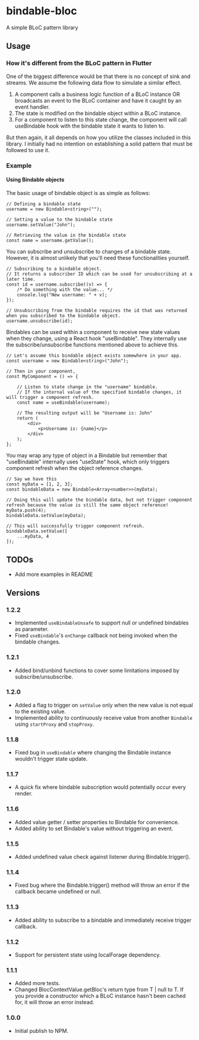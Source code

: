# bindable-bloc
 A simple BLoC pattern library

## Usage
### How it's different from the BLoC pattern in Flutter
One of the biggest difference would be that there is no concept of sink and streams. We assume the following data flow to simulate a similar effect.
1. A component calls a business logic function of a BLoC instance OR broadcasts an event to the BLoC container and have it caught by an event handler.
2. The state is modified on the bindable object within a BLoC instance.
3. For a component to listen to this state change, the component will call useBindable hook with the bindable state it wants to listen to.

But then again, it all depends on how you utilize the classes included in this library. I initially had no intention on establishing a solid pattern that must be followed to use it.

### Example
#### Using Bindable objects
The basic usage of bindable object is as simple as follows:
```
// Defining a bindable state
username = new Bindable<string>("");

// Setting a value to the bindable state
username.setValue("John");

// Retrieving the value in the bindable state
const name = username.getValue();
```
You can subscribe and unsubscribe to changes of a bindable state. However, it is almost unlikely that you'll need these functionalities yourself.
```
// Subscribing to a bindable object.
// It returns a subscriber ID which can be used for unsubscribing at a later time.
const id = username.subscribe((v) => {
    /* Do something with the value... */
    console.log("New username: " + v);
});

// Unsubscribing from the bindable requires the id that was returned when you subscribed to the bindable object.
username.unsubscribe(id);
```
Bindables can be used within a component to receive new state values when they change, using a React hook "useBindable". They internally use the subscribe/unsubscribe functions mentioned above to achieve this.
```
// Let's assume this bindable object exists somewhere in your app.
const username = new Bindable<string>("John");

// Then in your component,
const MyComponent = () => {

    // Listen to state change in the "username" bindable.
    // If the internal value of the specified bindable changes, it will trigger a component refresh.
    const name = useBindable(username);

    // The resulting output will be "Username is: John"
    return (
        <div>
            <p>Username is: {name}</p>
        </div>
    );
};
```
You may wrap any type of object in a Bindable but remember that "useBindable" internally uses "useState" hook, which only triggers component refresh when the object reference changes.
```
// Say we have this
const myData = [1, 2, 3];
const bindableData = new Bindable<Array<number>>(myData);

// Doing this will update the bindable data, but not trigger component refresh because the value is still the same object reference!
myData.push(4);
bindableData.setValue(myData);

// This will successfully trigger component refresh.
bindableData.setValue([
    ...myData, 4
]);
```

## TODOs
- Add more examples in README

## Versions
### 1.2.2
- Implemented `useBindableUnsafe` to support null or undefined bindables as parameter.
- Fixed `useBindable`'s `onChange` callback not being invoked when the bindable changes.
### 1.2.1
- Added bind/unbind functions to cover some limitations imposed by subscribe/unsubscribe.
### 1.2.0
- Added a flag to trigger on `setValue` only when the new value is not equal to the existing value.
- Implemented ability to continuously receive value from another `Bindable` using `startProxy` and `stopProxy`.
### 1.1.8
- Fixed bug in `useBindable` where changing the Bindable instance wouldn't trigger state update.
### 1.1.7
- A quick fix where bindable subscription would potentially occur every render.
### 1.1.6
- Added value getter / setter properties to Bindable for convenience.
- Added ability to set Bindable's value without triggering an event.
### 1.1.5
- Added undefined value check against listener during Bindable.trigger().
### 1.1.4
- Fixed bug where the Bindable.trigger() method will throw an error if the callback became undefined or null.
### 1.1.3
- Added ability to subscribe to a bindable and immediately receive trigger callback.
### 1.1.2
- Support for persistent state using localForage dependency.
### 1.1.1
- Added more tests.
- Changed BlocContextValue.getBloc's return type from T | null to T. If you provide a constructor which a BLoC instance hasn't been cached for, it will throw an error instead.
### 1.0.0
- Initial publish to NPM.
